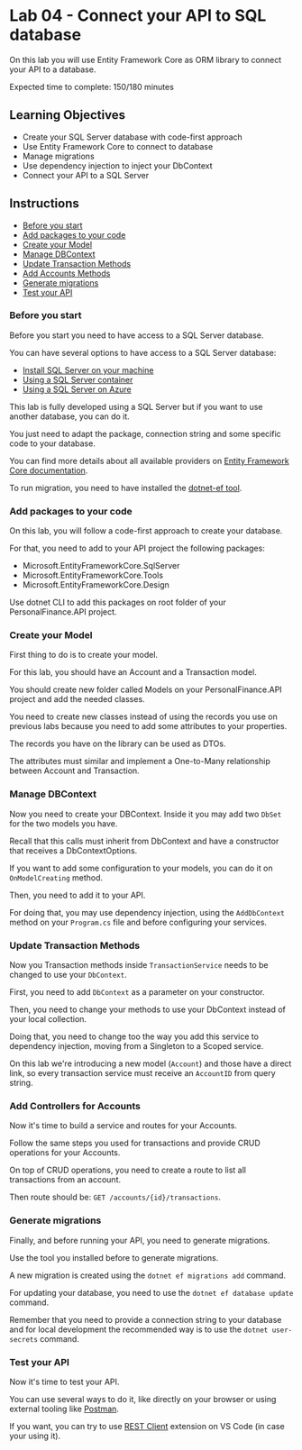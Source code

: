 # Lab 04 - Connect your API to SQL database

On this lab you will use Entity Framework Core as ORM library to connect your API to a database.

Expected time to complete: 150/180 minutes

## Learning Objectives

- Create your SQL Server database with code-first approach
- Use Entity Framework Core to connect to database
- Manage migrations
- Use dependency injection to inject your DbContext
- Connect your API to a SQL Server

## Instructions

- [Before you start](#before-you-start)
- [Add packages to your code](#add-packages-to-your-code)
- [Create your Model](#create-your-model)
- [Manage DBContext](#manage-dbcontext)
- [Update Transaction Methods](#update-transaction-methods)
- [Add Accounts Methods](#add-controllers-for-accounts)
- [Generate migrations](#generate-migrations)
- [Test your API](#test-your-api)

### Before you start

Before you start you need to have access to a SQL Server database.

You can have several options to have access to a SQL Server database:

- [Install SQL Server on your machine](https://go.microsoft.com/fwlink/p/?linkid=2216019&clcid=0x409&culture=en-us&country=us)
- [Using a SQL Server container](https://hub.docker.com/_/microsoft-mssql-server)
- [Using a SQL Server on Azure](https://go.microsoft.com/fwlink/p/?LinkID=2161134&clcid=0x409&culture=en-us&country=us)

This lab is fully developed using a SQL Server but if you want to use another database, you can do it.

You just need to adapt the package, connection string and some specific code to your database.

You can find more details about all available providers on [Entity Framework Core documentation](https://docs.microsoft.com/en-us/ef/core/providers/?tabs=dotnet-core-cli).

To run migration, you need to have installed the [dotnet-ef tool](https://docs.microsoft.com/en-us/ef/core/cli/dotnet).

### Add packages to your code

On this lab, you will follow a code-first approach to create your database.

For that, you need to add to your API project the following packages:

- Microsoft.EntityFrameworkCore.SqlServer
- Microsoft.EntityFrameworkCore.Tools
- Microsoft.EntityFrameworkCore.Design

Use dotnet CLI to add this packages on root folder of your PersonalFinance.API project.

### Create your Model

First thing to do is to create your model.

For this lab, you should have an Account and a Transaction model.

You should create new folder called Models on your PersonalFinance.API project and add the needed classes.

You need to create new classes instead of using the records you use on previous labs because you need to add some attributes to your properties.

The records you have on the library can be used as DTOs.

The attributes must similar and implement a One-to-Many relationship between Account and Transaction.

### Manage DBContext

Now you need to create your DBContext. Inside it you may add two `DbSet` for the two models you have.

Recall that this calls must inherit from DbContext and have a constructor that receives a DbContextOptions.

If you want to add some configuration to your models, you can do it on `OnModelCreating` method.

Then, you need to add it to your API.

For doing that, you may use dependency injection, using the `AddDbContext` method on your `Program.cs` file and before configuring your services.

### Update Transaction Methods

Now you Transaction methods inside `TransactionService` needs to be changed to use your `DbContext`.

First, you need to add `DbContext` as a parameter on your constructor.

Then, you need to change your methods to use your DbContext instead of your local collection.

Doing that, you need to change too the way you add this service to dependency injection, moving from a Singleton to a Scoped service.

On this lab we're introducing a new model (`Account`) and those have a direct link, so every transaction service must receive an `AccountID` from query string.

### Add Controllers for Accounts

Now it's time to build a service and routes for your Accounts.

Follow the same steps you used for transactions and provide CRUD operations for your Accounts.

On top of CRUD operations, you need to create a route to list all transactions from an account.

Then route should be: `GET /accounts/{id}/transactions`.

### Generate migrations

Finally, and before running your API, you need to generate migrations.

Use the tool you installed before to generate migrations.

A new migration is created using the `dotnet ef migrations add` command.

For updating your database, you need to use the `dotnet ef database update` command.

Remember that you need to provide a connection string to your database and for local development the recommended way is to use the `dotnet user-secrets` command.

### Test your API

Now it's time to test your API.

You can use several ways to do it, like directly on your browser or using external tooling like [Postman](https://www.postman.com/).

If you want, you can try to use [REST Client](https://marketplace.visualstudio.com/items?itemName=humao.rest-client) extension on VS Code (in case your using it).
